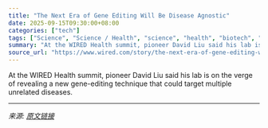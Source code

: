 ```yaml
---
title: "The Next Era of Gene Editing Will Be Disease Agnostic"
date: 2025-09-15T09:30:00+08:00
categories: ["tech"]
tags: ["Science", "Science / Health", "science", "health", "biotech", "WIRED Health", "crispr", "gene editing", "DNA", "Events"]
summary: "At the WIRED Health summit, pioneer David Liu said his lab is on the verge of revealing a new gene-editing technique that could target multiple unrelated diseases."
source_url: "https://www.wired.com/story/the-next-era-of-gene-editing-will-be-disease-agnostic/"
---
```


At the WIRED Health summit, pioneer David Liu said his lab is on the verge of revealing a new gene-editing technique that could target multiple unrelated diseases.

---

*来源: [原文链接](https://www.wired.com/story/the-next-era-of-gene-editing-will-be-disease-agnostic/)*
